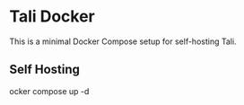 # Tali Docker

This is a minimal Docker Compose setup for self-hosting Tali.

## Self Hosting

ocker compose up -d